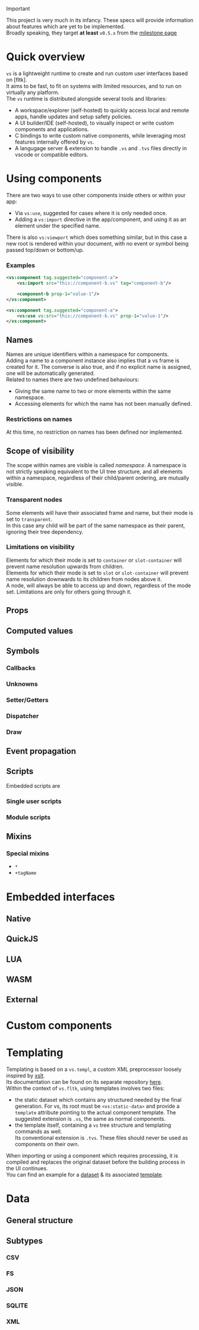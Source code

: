 > [!IMPORTANT]  
> This project is very much in its infancy.
> These specs will provide information about features which are yet to be implemented.  
> Broadly speaking, they target **at least** `v0.5.x` from the [milestone page](./milestones.md)

# Quick overview
`vs` is a lightweight runtime to create and run custom user interfaces based on [fltk].  
It aims to be fast, to fit on systems with limited resources, and to run on virtually any platform.  
The `vs` runtime is distributed alongside several tools and libraries:
- A workspace/explorer (self-hosted) to quickly access local and remote apps, handle updates and setup safety policies.
- A UI builder/IDE (self-hosted), to visually inspect or write custom components and applications.
- C bindings to write custom native components, while leveraging most features internally offered by `vs`.
- A langugage server & extension to handle `.vs` and `.tvs` files directly in vscode or compatible editors.

# Using components
There are two ways to use other components inside others or within your app:
- Via `vs:use`, suggested for cases where it is only needed once.
- Adding a `vs:import` directive in the app/component, and using it as an element under the specified name.

There is also `vs:viewport` which does something similar, but in this case a new root is rendered within your document, with no event or symbol being passed top/down or bottom/up.

### Examples
```xml
<vs:component tag.suggested="component-a">
    <vs:import src="this://component-b.vs" tag="component-b"/>

    <component-b prop-1="value-1"/>
</vs:component>
```

```xml
<vs:component tag.suggested="component-a">
    <vs:use vs:src="this://component-b.vs" prop-1="value-1"/>
</vs:component>
```

## Names
Names are unique identifiers within a namespace for components.  
Adding a name to a component instance also implies that a vs frame is created for it. The converse is also true, and if no explicit name is assigned, one will be automatically generated.  
Related to names there are two undefined behaviours:
- Giving the same name to two or more elements within the same namespace.
- Accessing elements for which the name has not been manually defined.

### Restrictions on names
At this time, no restriction on names has been defined nor implemented.

## Scope of visibility
The scope within names are visible is called *namespace*. A namespace is not strictly speaking equivalent to the UI tree structure, and all elements within a namespace, regardless of their child/parent ordering, are mutually visible.

### Transparent nodes
Some elements will have their associated frame and name, but their mode is set to `transparent`.  
In this case any child will be part of the same namespace as their parent, ignoring their tree dependency.

### Limitations on visibility
Elements for which their mode is set to `container` or `slot-container` will prevent name resolution upwards from children.  
Elements for which their mode is set to `slot` or `slot-container` will prevent name resolution downwards to its children from nodes above it.  
A node, will always be able to access up and down, regardless of the mode set. Limitations are only for others going through it.

## Props

## Computed values

## Symbols

### Callbacks

### Unknowns

### Setter/Getters

### Dispatcher

### Draw

## Event propagation

## Scripts
Embedded scripts are 

### Single user scripts

### Module scripts

## Mixins

### Special mixins

- `*`
- `+tagName`

# Embedded interfaces

## Native

## QuickJS

## LUA

## WASM

## External

# Custom components

# Templating

Templating is based on a `vs.templ`, a custom XML preprocessor loosely inspired by [xslt]().  
Its documentation can be found on its separate repository [here](https://github.com/karurochori/vs-templ).  
Within the context of `vs.fltk`, using templates involves two files:
- the static dataset which contains any structured needed by the final generation. For vs, its root must be `<vs:static-data>` and provide a `template` attribute pointing to the actual component template. The suggested extension is `.vs`, the same as normal components.
- the template itself, containing a `vs` tree structure and templating commands as well.  
  Its conventional extension is `.tvs`. These files should never be used as components on their own.

When importing or using a component which requires processing, it is compiled and replaces the original dataset before the building process in the UI continues.  
You can find an example for a [dataset](../examples/test-templ.vs) & its associated [template](../examples/test-templ.tvs).

# Data
## General structure
## Subtypes
### CSV
### FS
### JSON
### SQLITE
### XML